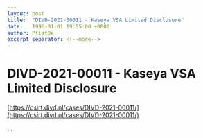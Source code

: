 ```yaml
---
layout: post
title:  "DIVD-2021-00011 - Kaseya VSA Limited Disclosure"
date:   1990-01-01 19:55:00 +0000
author: PfiatDe
excerpt_separator: <!--more-->
---
```


# DIVD-2021-00011 - Kaseya VSA Limited Disclosure
[https://csirt.divd.nl/cases/DIVD-2021-00011/](https://csirt.divd.nl/cases/DIVD-2021-00011/)

...
<!--more-->
